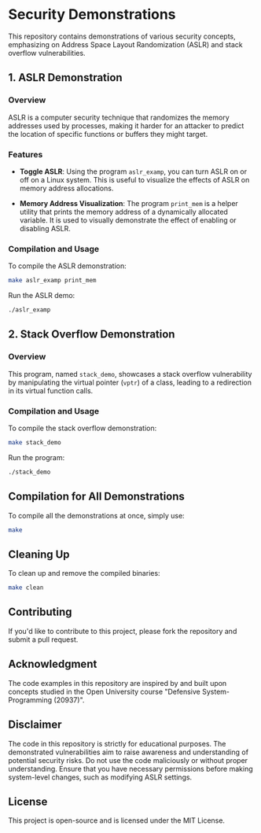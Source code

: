 # Security Demonstrations

This repository contains demonstrations of various security concepts, emphasizing on Address Space Layout Randomization (ASLR) and stack overflow vulnerabilities.

## 1. ASLR Demonstration

### Overview
ASLR is a computer security technique that randomizes the memory addresses used by processes, making it harder for an attacker to predict the location of specific functions or buffers they might target.

### Features

- **Toggle ASLR**: Using the program `aslr_examp`, you can turn ASLR on or off on a Linux system. This is useful to visualize the effects of ASLR on memory address allocations.
  
- **Memory Address Visualization**: The program `print_mem` is a helper utility that prints the memory address of a dynamically allocated variable. It is used to visually demonstrate the effect of enabling or disabling ASLR.

### Compilation and Usage

To compile the ASLR demonstration:

```bash
make aslr_examp print_mem
```

Run the ASLR demo:

```bash
./aslr_examp
```

## 2. Stack Overflow Demonstration

### Overview
This program, named `stack_demo`, showcases a stack overflow vulnerability by manipulating the virtual pointer (`vptr`) of a class, leading to a redirection in its virtual function calls.

### Compilation and Usage

To compile the stack overflow demonstration:

```bash
make stack_demo
```

Run the program:

```bash
./stack_demo
```

## Compilation for All Demonstrations

To compile all the demonstrations at once, simply use:

```bash
make
```

## Cleaning Up

To clean up and remove the compiled binaries:

```bash
make clean
```

## Contributing

If you'd like to contribute to this project, please fork the repository and submit a pull request.

## Acknowledgment

The code examples in this repository are inspired by and built upon concepts studied in the Open University course "Defensive System-Programming (20937)".

## Disclaimer

The code in this repository is strictly for educational purposes. The demonstrated vulnerabilities aim to raise awareness and understanding of potential security risks. Do not use the code maliciously or without proper understanding. Ensure that you have necessary permissions before making system-level changes, such as modifying ASLR settings.

## License

This project is open-source and is licensed under the MIT License.
